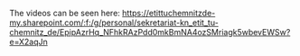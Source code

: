 The videos can be seen here: https://etittuchemnitzde-my.sharepoint.com/:f:/g/personal/sekretariat-kn_etit_tu-chemnitz_de/EpipAzrHq_NFhkRAzPdd0mkBmNA4ozSMriagk5wbevEWSw?e=X2aqJn 
